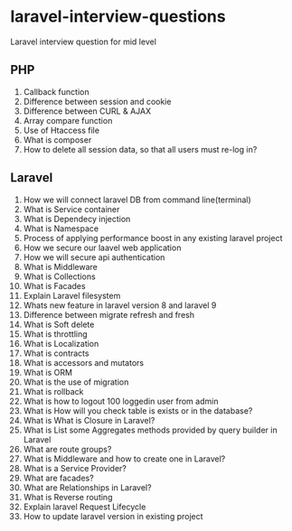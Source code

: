 # laravel-interview-questions
Laravel interview question for mid level

## PHP
1. Callback function
2. Difference between session and cookie
3. Difference between CURL & AJAX
4. Array compare function
5. Use of Htaccess file
6. What is composer
8. How to delete all session data, so that all users must re-log in?


## Laravel
1. How we will connect laravel DB from command line(terminal)
2. What is Service container
3. What is Dependecy injection
4. What is Namespace
5. Process of applying performance boost in any existing laravel project
6. How we secure our laavel web application
7. How we will secure api authentication
8. What is Middleware
9. What is Collections
10. What is Facades
11. Explain Laravel filesystem
12. Whats new feature in laravel version 8 and laravel 9
13. Difference between migrate refresh and fresh
14. What is Soft delete
15. What is throttling
16. What is Localization
17. What is contracts
18. What is accessors and mutators
19. What is ORM
20. What is the use of migration
21. What is rollback
22. What is how to logout 100 loggedin user from admin
23. What is How will you check table is exists or in the database?
24. What is What is Closure in Laravel?
25. What is List some Aggregates methods provided by query builder in Laravel
26. What are route groups?
27. What is Middleware and how to create one in Laravel?
28.	What is a Service Provider?
29.	What are facades?
30.	What are Relationships in Laravel?
31.	What is Reverse routing
32.	Explain laravel Request Lifecycle
33.	How to update laravel version in existing project

